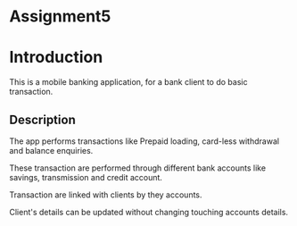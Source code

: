 # Assignment5

# Introduction
This is a mobile banking application, for a bank client to do basic transaction.

## Description

The app performs transactions like Prepaid loading, card-less withdrawal and balance enquiries. 

These transaction are performed through different bank accounts like savings, transmission and credit account.

Transaction are linked with clients by they accounts.

Client's details can be updated without changing touching accounts details.
